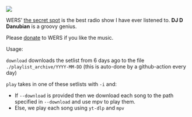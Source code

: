 <img src="https://wers.org/wp-content/uploads/2022/09/IMG_4763-2.jpg">

WERS' <a href="https://wers.org/listen/schedule-shows/secret-spot/">the secret spot</a> is the best radio show I have ever listened to. <b>DJ D Danubian</b> is a groovy genius. 

Please <a href="https://wers.secureallegiance.com/wers/WebModule/Donate.aspx?P=PWEBRENEW&PAGETYPE=PLG&CHECK=zs87A9z8BYJG73GLQgMc6q1gzMC6uhq5nDjkJobrCdg%3d">donate</a> to WERS if you like the music.



Usage:

`download` downloads the setlist from 6 days ago to the file `./playlist_archive/YYYY-MM-DD` (this is auto-done by a github-action every day)

`play` takes in one of these setlists with `-i` and:
  - If `--download` is provided then we download each song to the path specified in `--download` and use mpv to play them.
  - Else, we play each song using `yt-dlp` and `mpv`
